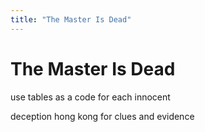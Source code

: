 ```yaml
---
title: "The Master Is Dead"
---
```


# The Master Is Dead

use tables as a code for each innocent 

deception hong kong for clues and evidence


